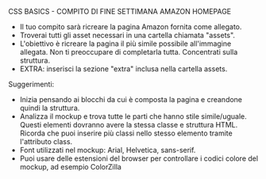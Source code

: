 CSS BASICS - COMPITO DI FINE SETTIMANA
AMAZON HOMEPAGE
- Il tuo compito sarà ricreare la pagina Amazon fornita come allegato.
- Troverai tutti gli asset necessari in una cartella chiamata "assets". 
- L'obiettivo è ricreare la pagina il più simile possibile all'immagine allegata. Non ti preoccupare di completarla tutta. Concentrati sulla struttura. 
- EXTRA: inserisci la sezione "extra" inclusa nella cartella assets.

Suggerimenti: 
- Inizia pensando ai blocchi da cui è composta la pagina e creandone quindi la struttura. 
- Analizza il mockup e trova tutte le parti che hanno stile simile/uguale. Questi elementi dovranno avere la stessa classe e struttura HTML. Ricorda che puoi inserire più classi nello stesso elemento tramite l'attributo class. 
- Font utilizzati nel mockup: Arial, Helvetica, sans-serif. 
- Puoi usare delle estensioni del browser per controllare i codici colore del mockup, ad esempio ColorZilla